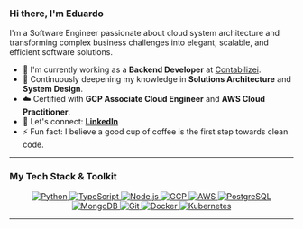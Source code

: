 ### Hi there, I'm Eduardo

<p align="left">
  I'm a Software Engineer passionate about cloud system architecture and transforming complex business challenges into elegant, scalable, and efficient software solutions.
</p>

- 🔭 I'm currently working as a **Backend Developer** at [Contabilizei](https://www.contabilizei.com.br/).
- 🌱 Continuously deepening my knowledge in **Solutions Architecture** and **System Design**.
- ☁️ Certified with **GCP Associate Cloud Engineer** and **AWS Cloud Practitioner**.
- 💬 Let's connect: **[LinkedIn](https://linkedin.com/in/eduardo-ibarr)**
- ⚡ Fun fact: I believe a good cup of coffee is the first step towards clean code.

---

### My Tech Stack & Toolkit

<p align="center">
  <a href="https://www.python.org" target="_blank" rel="noreferrer"> <img src="https://img.shields.io/badge/Python-3670A0?style=for-the-badge&logo=python&logoColor=ffdd54" alt="Python" /> </a>
  <a href="https://www.typescriptlang.org/" target="_blank" rel="noreferrer"> <img src="https://img.shields.io/badge/TypeScript-007ACC?style=for-the-badge&logo=typescript&logoColor=white" alt="TypeScript" /> </a>
  <a href="https://nodejs.org" target="_blank" rel="noreferrer"> <img src="https://img.shields.io/badge/Node.js-43853D?style=for-the-badge&logo=node.js&logoColor=white" alt="Node.js" /> </a>
  <a href="https://cloud.google.com" target="_blank" rel="noreferrer"> <img src="https://img.shields.io/badge/Google_Cloud-4285F4?style=for-the-badge&logo=google-cloud&logoColor=white" alt="GCP" /> </a>
  <a href="https://aws.amazon.com" target="_blank" rel="noreferrer"> <img src="https://img.shields.io/badge/AWS-232F3E?style=for-the-badge&logo=amazon-aws&logoColor=white" alt="AWS" /> </a>
  <a href="https://www.postgresql.org" target="_blank" rel="noreferrer"> <img src="https://img.shields.io/badge/PostgreSQL-316192?style=for-the-badge&logo=postgresql&logoColor=white" alt="PostgreSQL" /> </a>
  <a href="https://www.mongodb.com/" target="_blank" rel="noreferrer"> <img src="https://img.shields.io/badge/MongoDB-47A248?style=for-the-badge&logo=mongodb&logoColor=white" alt="MongoDB" /> </a>
  <a href="https://git-scm.com/" target="_blank" rel="noreferrer"> <img src="https://img.shields.io/badge/Git-F05032?style=for-the-badge&logo=git&logoColor=white" alt="Git" /> </a>
  <a href="https://www.docker.com/" target="_blank" rel="noreferrer"> <img src="https://img.shields.io/badge/Docker-2496ED?style=for-the-badge&logo=docker&logoColor=white" alt="Docker" /> </a>
  <a href="https://kubernetes.io" target="_blank" rel="noreferrer"> <img src="https://img.shields.io/badge/Kubernetes-326CE5?style=for-the-badge&logo=kubernetes&logoColor=white" alt="Kubernetes" /> </a> 
</p>

---
